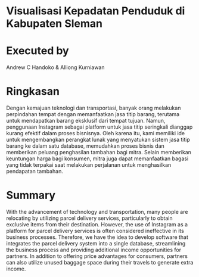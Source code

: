 <h1>Visualisasi Kepadatan Penduduk di Kabupaten Sleman</h1>

<h1>Executed by</h1>
Andrew C Handoko & Alliong Kurniawan

<h1>Ringkasan</h1>
Dengan kemajuan teknologi dan transportasi, banyak orang melakukan perpindahan tempat dengan memanfaatkan jasa titip barang, terutama untuk mendapatkan barang eksklusif dari tempat tujuan. Namun, penggunaan Instagram sebagai platform untuk jasa titip seringkali dianggap kurang efektif dalam proses bisnisnya. Oleh karena itu, kami memiliki ide untuk mengembangkan perangkat lunak yang menyatukan sistem jasa titip barang ke dalam satu database, memudahkan proses bisnis dan memberikan peluang penghasilan tambahan bagi mitra. Selain memberikan keuntungan harga bagi konsumen, mitra juga dapat memanfaatkan bagasi yang tidak terpakai saat melakukan perjalanan untuk menghasilkan pendapatan tambahan.

<h1>Summary</h1>
With the advancement of technology and transportation, many people are relocating by utilizing parcel delivery services, particularly to obtain exclusive items from their destination. However, the use of Instagram as a platform for parcel delivery services is often considered ineffective in its business processes. Therefore, we have the idea to develop software that integrates the parcel delivery system into a single database, streamlining the business process and providing additional income opportunities for partners. In addition to offering price advantages for consumers, partners can also utilize unused baggage space during their travels to generate extra income.
